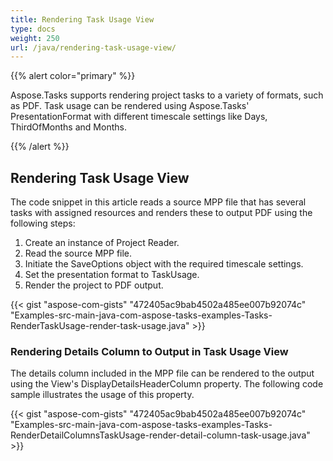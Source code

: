 ```yaml
---
title: Rendering Task Usage View
type: docs
weight: 250
url: /java/rendering-task-usage-view/
---
```


{{% alert color="primary" %}} 

Aspose.Tasks supports rendering project tasks to a variety of formats, such as PDF. Task usage can be rendered using Aspose.Tasks' PresentationFormat with different timescale settings like Days, ThirdOfMonths and Months.

{{% /alert %}} 
## **Rendering Task Usage View**
The code snippet in this article reads a source MPP file that has several tasks with assigned resources and renders these to output PDF using the following steps:

1. Create an instance of Project Reader.
2. Read the source MPP file.
3. Initiate the SaveOptions object with the required timescale settings.
4. Set the presentation format to TaskUsage.
5. Render the project to PDF output.

{{< gist "aspose-com-gists" "472405ac9bab4502a485ee007b92074c" "Examples-src-main-java-com-aspose-tasks-examples-Tasks-RenderTaskUsage-render-task-usage.java" >}}
### **Rendering Details Column to Output in Task Usage View**
The details column included in the MPP file can be rendered to the output using the View's DisplayDetailsHeaderColumn property. The following code sample illustrates the usage of this property.

{{< gist "aspose-com-gists" "472405ac9bab4502a485ee007b92074c" "Examples-src-main-java-com-aspose-tasks-examples-Tasks-RenderDetailColumnsTaskUsage-render-detail-column-task-usage.java" >}}
